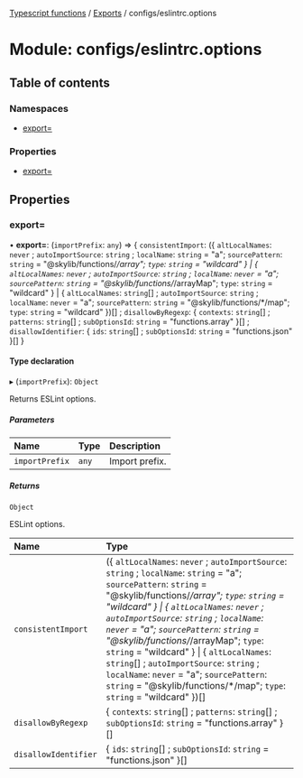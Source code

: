 [Typescript functions](../index.md) / [Exports](../modules.md) / configs/eslintrc.options

# Module: configs/eslintrc.options

## Table of contents

### Namespaces

- [export&#x3D;](configs_eslintrc_options.export_.md)

### Properties

- [export&#x3D;](configs_eslintrc_options.md#export&#x3D;)

## Properties

### export&#x3D;

• **export=**: (`importPrefix`: `any`) => { `consistentImport`: ({ `altLocalNames`: `never` ; `autoImportSource`: `string` ; `localName`: `string` = "a"; `sourcePattern`: `string` = "@skylib/functions/*/array"; `type`: `string` = "wildcard" } \| { `altLocalNames`: `never` ; `autoImportSource`: `string` ; `localName`: `never` = "a"; `sourcePattern`: `string` = "@skylib/functions/*/arrayMap"; `type`: `string` = "wildcard" } \| { `altLocalNames`: `string`[] ; `autoImportSource`: `string` ; `localName`: `never` = "a"; `sourcePattern`: `string` = "@skylib/functions/*/map"; `type`: `string` = "wildcard" })[] ; `disallowByRegexp`: { `contexts`: `string`[] ; `patterns`: `string`[] ; `subOptionsId`: `string` = "functions.array" }[] ; `disallowIdentifier`: { `ids`: `string`[] ; `subOptionsId`: `string` = "functions.json" }[]  }

#### Type declaration

▸ (`importPrefix`): `Object`

Returns ESLint options.

##### Parameters

| Name | Type | Description |
| :------ | :------ | :------ |
| `importPrefix` | `any` | Import prefix. |

##### Returns

`Object`

ESLint options.

| Name | Type |
| :------ | :------ |
| `consistentImport` | ({ `altLocalNames`: `never` ; `autoImportSource`: `string` ; `localName`: `string` = "a"; `sourcePattern`: `string` = "@skylib/functions/*/array"; `type`: `string` = "wildcard" } \| { `altLocalNames`: `never` ; `autoImportSource`: `string` ; `localName`: `never` = "a"; `sourcePattern`: `string` = "@skylib/functions/*/arrayMap"; `type`: `string` = "wildcard" } \| { `altLocalNames`: `string`[] ; `autoImportSource`: `string` ; `localName`: `never` = "a"; `sourcePattern`: `string` = "@skylib/functions/*/map"; `type`: `string` = "wildcard" })[] |
| `disallowByRegexp` | { `contexts`: `string`[] ; `patterns`: `string`[] ; `subOptionsId`: `string` = "functions.array" }[] |
| `disallowIdentifier` | { `ids`: `string`[] ; `subOptionsId`: `string` = "functions.json" }[] |

